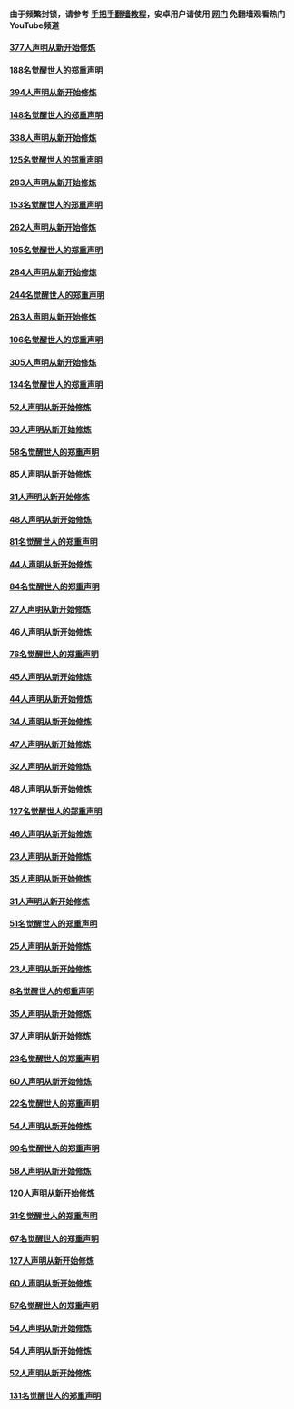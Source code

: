 #### 由于频繁封锁，请参考 [手把手翻墙教程](https://github.com/gfw-breaker/guides/wiki/)，安卓用户请使用 [网门](https://github.com/gfw-breaker/nogfw/blob/master/dl.md?t=05141301) 免翻墙观看热门YouTube频道 

#### [377人声明从新开始修炼](../pages/91/424867.md?t=05141301) 

#### [188名觉醒世人的郑重声明](../pages/91/424866.md?t=05141301) 

#### [394人声明从新开始修炼](../pages/91/423914.md?t=05141301) 

#### [148名觉醒世人的郑重声明](../pages/91/423913.md?t=05141301) 

#### [338人声明从新开始修炼](../pages/91/423540.md?t=05141301) 

#### [125名觉醒世人的郑重声明](../pages/91/423539.md?t=05141301) 

#### [283人声明从新开始修炼](../pages/91/423296.md?t=05141301) 

#### [153名觉醒世人的郑重声明](../pages/91/423295.md?t=05141301) 

#### [262人声明从新开始修炼](../pages/91/423004.md?t=05141301) 

#### [105名觉醒世人的郑重声明](../pages/91/423003.md?t=05141301) 

#### [284人声明从新开始修炼](../pages/91/422707.md?t=05141301) 

#### [244名觉醒世人的郑重声明](../pages/91/422706.md?t=05141301) 

#### [263人声明从新开始修炼](../pages/91/422553.md?t=05141301) 

#### [106名觉醒世人的郑重声明](../pages/91/422552.md?t=05141301) 

#### [305人声明从新开始修炼](../pages/91/422153.md?t=05141301) 

#### [134名觉醒世人的郑重声明](../pages/91/422152.md?t=05141301) 

#### [52人声明从新开始修炼](../pages/91/421846.md?t=05141301) 

#### [33人声明从新开始修炼](../pages/91/421804.md?t=05141301) 

#### [58名觉醒世人的郑重声明](../pages/91/421845.md?t=05141301) 

#### [85人声明从新开始修炼](../pages/91/421769.md?t=05141301) 

#### [31人声明从新开始修炼](../pages/91/421763.md?t=05141301) 

#### [48人声明从新开始修炼](../pages/91/421605.md?t=05141301) 

#### [81名觉醒世人的郑重声明](../pages/91/421656.md?t=05141301) 

#### [44人声明从新开始修炼](../pages/91/421544.md?t=05141301) 

#### [84名觉醒世人的郑重声明](../pages/91/421543.md?t=05141301) 

#### [27人声明从新开始修炼](../pages/91/421465.md?t=05141301) 

#### [46人声明从新开始修炼](../pages/91/421454.md?t=05141301) 

#### [76名觉醒世人的郑重声明](../pages/91/421453.md?t=05141301) 

#### [45人声明从新开始修炼](../pages/91/421452.md?t=05141301) 

#### [44人声明从新开始修炼](../pages/91/421422.md?t=05141301) 

#### [34人声明从新开始修炼](../pages/91/421322.md?t=05141301) 

#### [47人声明从新开始修炼](../pages/91/421264.md?t=05141301) 

#### [32人声明从新开始修炼](../pages/91/421225.md?t=05141301) 

#### [48人声明从新开始修炼](../pages/91/421202.md?t=05141301) 

#### [127名觉醒世人的郑重声明](../pages/91/421224.md?t=05141301) 

#### [46人声明从新开始修炼](../pages/91/421203.md?t=05141301) 

#### [23人声明从新开始修炼](../pages/91/421138.md?t=05141301) 

#### [35人声明从新开始修炼](../pages/91/421122.md?t=05141301) 

#### [31人声明从新开始修炼](../pages/91/421081.md?t=05141301) 

#### [51名觉醒世人的郑重声明](../pages/91/421080.md?t=05141301) 

#### [25人声明从新开始修炼](../pages/91/421020.md?t=05141301) 

#### [23人声明从新开始修炼](../pages/91/420884.md?t=05141301) 

#### [8名觉醒世人的郑重声明](../pages/91/420883.md?t=05141301) 

#### [35人声明从新开始修炼](../pages/91/420809.md?t=05141301) 

#### [37人声明从新开始修炼](../pages/91/420766.md?t=05141301) 

#### [23名觉醒世人的郑重声明](../pages/91/420765.md?t=05141301) 

#### [60人声明从新开始修炼](../pages/91/420727.md?t=05141301) 

#### [22名觉醒世人的郑重声明](../pages/91/420726.md?t=05141301) 

#### [54人声明从新开始修炼](../pages/91/420529.md?t=05141301) 

#### [99名觉醒世人的郑重声明](../pages/91/420528.md?t=05141301) 

#### [58人声明从新开始修炼](../pages/91/420198.md?t=05141301) 

#### [120人声明从新开始修炼](../pages/91/420141.md?t=05141301) 

#### [31名觉醒世人的郑重声明](../pages/91/420197.md?t=05141301) 

#### [67名觉醒世人的郑重声明](../pages/91/420140.md?t=05141301) 

#### [127人声明从新开始修炼](../pages/91/420082.md?t=05141301) 

#### [60人声明从新开始修炼](../pages/91/420081.md?t=05141301) 

#### [57名觉醒世人的郑重声明](../pages/91/420080.md?t=05141301) 

#### [54人声明从新开始修炼](../pages/91/419533.md?t=05141301) 

#### [54人声明从新开始修炼](../pages/91/419532.md?t=05141301) 

#### [52人声明从新开始修炼](../pages/91/419531.md?t=05141301) 

#### [131名觉醒世人的郑重声明](../pages/91/419530.md?t=05141301) 


